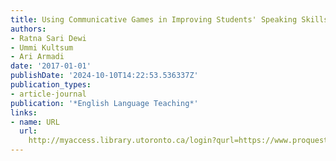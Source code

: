 ```yaml
---
title: Using Communicative Games in Improving Students' Speaking Skills
authors:
- Ratna Sari Dewi
- Ummi Kultsum
- Ari Armadi
date: '2017-01-01'
publishDate: '2024-10-10T14:22:53.536337Z'
publication_types:
- article-journal
publication: '*English Language Teaching*'
links:
- name: URL
  url: 
    http://myaccess.library.utoronto.ca/login?qurl=https://www.proquest.com/docview/1969012236?accountid=14771&bdid=38382&_bd=El17oWJKfltcWmvQw7YZIgo8vlE%3D
---
```

